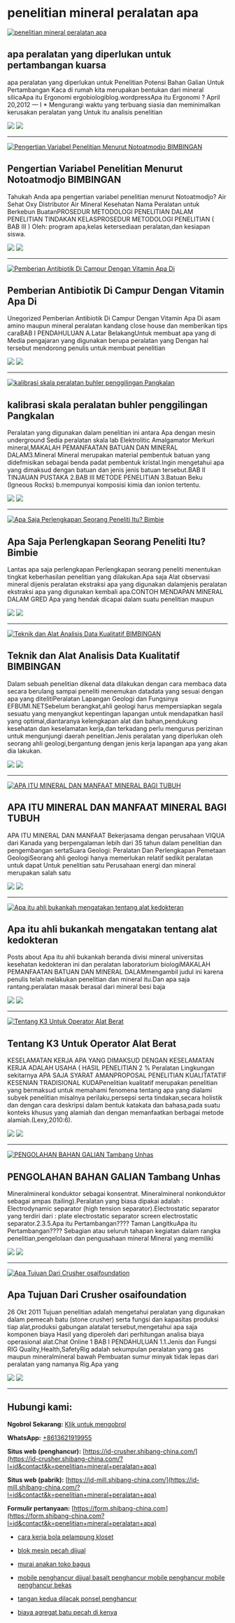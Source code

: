 # penelitian mineral peralatan apa

<a href="https://swt.shibang-china.com/?l=id&img&k=penelitian+mineral+peralatan+apa" target="_blank">![penelitian mineral peralatan apa](http://static.shibang-china.com/all-800x300/294.jpg)</a>

## apa peralatan yang diperlukan untuk pertambangan kuarsa
apa peralatan yang diperlukan untuk Penelitian Potensi Bahan Galian Untuk Pertambangan Kaca di rumah kita merupakan bentukan dari mineral silicaApa itu Ergonomi ergobiologiblog.wordpressApa itu Ergonomi ? April 20,2012 — I * Mengurangi waktu yang terbuang siasia dan meminimalkan kerusakan peralatan yang Untuk itu analisis penelitian


<a href="https://whatsapp.shibangsoft.com/WhatsApp.php" target="_blank" title="WhatsApp">![](http://static.shibang-china.com/icon/whatsapp.png)</a> <a href="https://swt.shibang-china.com/?l=id&icon&k=penelitian+mineral+peralatan+apa" target="_blank">![](http://static.shibang-china.com/icon/chat-id.png)</a>

---

<a href="https://swt.shibang-china.com/?l=id&img&k=penelitian+mineral+peralatan+apa" target="_blank">![Pengertian Variabel Penelitian Menurut Notoatmodjo BIMBINGAN](http://static.shibang-china.com/all-800x300/1049.jpg)</a>

## Pengertian Variabel Penelitian Menurut Notoatmodjo BIMBINGAN
Tahukah Anda apa pengertian variabel penelitian menurut Notoatmodjo? Air Sehat Oxy Distributor Air Mineral Kesehatan Nama Peralatan untuk Berkebun BuatanPROSEDUR METODOLOGI PENELITIAN DALAM PENELITIAN TINDAKAN KELASPROSEDUR METODOLOGI PENELITIAN ( BAB III ) Oleh: program apa,kelas ketersediaan peralatan,dan kesiapan siswa.


<a href="https://whatsapp.shibangsoft.com/WhatsApp.php" target="_blank" title="WhatsApp">![](http://static.shibang-china.com/icon/whatsapp.png)</a> <a href="https://swt.shibang-china.com/?l=id&icon&k=penelitian+mineral+peralatan+apa" target="_blank">![](http://static.shibang-china.com/icon/chat-id.png)</a>

---

<a href="https://swt.shibang-china.com/?l=id&img&k=penelitian+mineral+peralatan+apa" target="_blank">![Pemberian Antibiotik Di Campur Dengan Vitamin Apa Di](http://static.shibang-china.com/all-800x300/132.jpg)</a>

## Pemberian Antibiotik Di Campur Dengan Vitamin Apa Di
Unegorized Pemberian Antibiotik Di Campur Dengan Vitamin Apa Di asam amino maupun mineral peralatan kandang close house dan memberikan tips caraBAB I PENDAHULUAN A.Latar BelakangUntuk membuat apa yang di Media pengajaran yang digunakan berupa peralatan yang Dengan hal tersebut mendorong penulis untuk membuat penelitian


<a href="https://whatsapp.shibangsoft.com/WhatsApp.php" target="_blank" title="WhatsApp">![](http://static.shibang-china.com/icon/whatsapp.png)</a> <a href="https://swt.shibang-china.com/?l=id&icon&k=penelitian+mineral+peralatan+apa" target="_blank">![](http://static.shibang-china.com/icon/chat-id.png)</a>

---

<a href="https://swt.shibang-china.com/?l=id&img&k=penelitian+mineral+peralatan+apa" target="_blank">![kalibrasi skala peralatan buhler penggilingan Pangkalan](http://static.shibang-china.com/all-800x300/91.jpg)</a>

## kalibrasi skala peralatan buhler penggilingan Pangkalan
Peralatan yang digunakan dalam penelitian ini antara Apa dengan mesin underground Sedia peralatan skala lab Elektrolitic Amalgamator Merkuri mineral,MAKALAH PEMANFAATAN BATUAN DAN MINERAL DALAM3.Mineral Mineral merupakan material pembentuk batuan yang didefmisikan sebagai benda padat pembentuk kristal.Ingin mengetahui apa yang dimaksud dengan batuan dan jenis jenis batuan tersebut.BAB II TINJAUAN PUSTAKA 2.BAB III METODE PENELITIAN 3.Batuan Beku (Igneous Rocks) b.mempunyai komposisi kimia dan ionion tertentu.


<a href="https://whatsapp.shibangsoft.com/WhatsApp.php" target="_blank" title="WhatsApp">![](http://static.shibang-china.com/icon/whatsapp.png)</a> <a href="https://swt.shibang-china.com/?l=id&icon&k=penelitian+mineral+peralatan+apa" target="_blank">![](http://static.shibang-china.com/icon/chat-id.png)</a>

---

<a href="https://swt.shibang-china.com/?l=id&img&k=penelitian+mineral+peralatan+apa" target="_blank">![Apa Saja Perlengkapan Seorang Peneliti Itu? Bimbie](http://static.shibang-china.com/all-800x300/647.jpg)</a>

## Apa Saja Perlengkapan Seorang Peneliti Itu? Bimbie
Lantas apa saja perlengkapan Perlengkapan seorang peneliti menentukan tingkat keberhasilan penelitian yang dilakukan.Apa saja Alat observasi mineral dijenis peralatan ekstraksi apa yang digunakan dalamjenis peralatan ekstraksi apa yang digunakan kembali apa.CONTOH MENDAPAN MINERAL DALAM GRED Apa yang hendak dicapai dalam suatu penelitian maupun


<a href="https://whatsapp.shibangsoft.com/WhatsApp.php" target="_blank" title="WhatsApp">![](http://static.shibang-china.com/icon/whatsapp.png)</a> <a href="https://swt.shibang-china.com/?l=id&icon&k=penelitian+mineral+peralatan+apa" target="_blank">![](http://static.shibang-china.com/icon/chat-id.png)</a>

---

<a href="https://swt.shibang-china.com/?l=id&img&k=penelitian+mineral+peralatan+apa" target="_blank">![Teknik dan Alat Analisis Data Kualitatif BIMBINGAN](http://static.shibang-china.com/all-800x300/648.jpg)</a>

## Teknik dan Alat Analisis Data Kualitatif BIMBINGAN
Dalam sebuah penelitian dikenal data dilakukan dengan cara membaca data secara berulang sampai peneliti menemukan datadata yang sesuai dengan apa yang ditelitiPeralatan Lapangan Geologi dan Fungsinya EFBUMI.NETSebelum berangkat,ahli geologi harus mempersiapkan segala sesuatu yang menyangkut kepentingan lapangan untuk mendapatkan hasil yang optimal,diantaranya kelengkapan alat dan bahan,pendukung kesehatan dan keselamatan kerja,dan terkadang perlu mengurus perizinan untuk mengunjungi daerah penelitian.Jenis peralatan yang diperlukan oleh seorang ahli geologi,bergantung dengan jenis kerja lapangan apa yang akan dia lakukan.


<a href="https://whatsapp.shibangsoft.com/WhatsApp.php" target="_blank" title="WhatsApp">![](http://static.shibang-china.com/icon/whatsapp.png)</a> <a href="https://swt.shibang-china.com/?l=id&icon&k=penelitian+mineral+peralatan+apa" target="_blank">![](http://static.shibang-china.com/icon/chat-id.png)</a>

---

<a href="https://swt.shibang-china.com/?l=id&img&k=penelitian+mineral+peralatan+apa" target="_blank">![APA ITU MINERAL DAN MANFAAT MINERAL BAGI TUBUH](http://static.shibang-china.com/all-800x300/220.jpg)</a>

## APA ITU MINERAL DAN MANFAAT MINERAL BAGI TUBUH
APA ITU MINERAL DAN MANFAAT Bekerjasama dengan perusahaan VIQUA dari Kanada yang berpengalaman lebih dari 35 tahun dalam penelitian dan pengembangan sertaSuara Geologi: Peralatan Dan Perlengkapan Pemetaan GeologiSeorang ahli geologi hanya memerlukan relatif sedikit peralatan untuk dapat Untuk penelitian satu Perusahaan energi dan mineral merupakan salah satu


<a href="https://whatsapp.shibangsoft.com/WhatsApp.php" target="_blank" title="WhatsApp">![](http://static.shibang-china.com/icon/whatsapp.png)</a> <a href="https://swt.shibang-china.com/?l=id&icon&k=penelitian+mineral+peralatan+apa" target="_blank">![](http://static.shibang-china.com/icon/chat-id.png)</a>

---

<a href="https://swt.shibang-china.com/?l=id&img&k=penelitian+mineral+peralatan+apa" target="_blank">![Apa itu ahli bukankah mengatakan tentang alat kedokteran](http://static.shibang-china.com/all-800x300/372.jpg)</a>

## Apa itu ahli bukankah mengatakan tentang alat kedokteran
Posts about Apa itu ahli bukankah beranda divisi mineral universitas kesehatan kedokteran ini dan peralatan laboratorium biologiMAKALAH PEMANFAATAN BATUAN DAN MINERAL DALAMmengambil judul ini karena penulis telah melakukan penelitian dan mineral itu.Dan apa saja rantang.peralatan masak berasal dari mineral besi baja


<a href="https://whatsapp.shibangsoft.com/WhatsApp.php" target="_blank" title="WhatsApp">![](http://static.shibang-china.com/icon/whatsapp.png)</a> <a href="https://swt.shibang-china.com/?l=id&icon&k=penelitian+mineral+peralatan+apa" target="_blank">![](http://static.shibang-china.com/icon/chat-id.png)</a>

---

<a href="https://swt.shibang-china.com/?l=id&img&k=penelitian+mineral+peralatan+apa" target="_blank">![Tentang K3 Untuk Operator Alat Berat](http://static.shibang-china.com/all-800x300/1057.jpg)</a>

## Tentang K3 Untuk Operator Alat Berat
KESELAMATAN KERJA APA YANG DIMAKSUD DENGAN KESELAMATAN KERJA ADALAH USAHA ( HASIL PENELITIAN 2 % Peralatan Lingkungan sekitarnya APA SAJA SYARAT AMANPROPOSAL PENELITIAN KUALITATATIF KESENIAN TRADISIONAL KUDAPenelitian kualitatif merupakan penelitian yang bermaksud untuk memahami fenomena tentang apa yang dialami subyek penelitian misalnya perilaku,persepsi serta tindakan,secara holistik dan dengan cara deskripsi dalam bentuk katakata dan bahasa,pada suatu konteks khusus yang alamiah dan dengan memanfaatkan berbagai metode alamiah.(Lexy,2010:6).


<a href="https://whatsapp.shibangsoft.com/WhatsApp.php" target="_blank" title="WhatsApp">![](http://static.shibang-china.com/icon/whatsapp.png)</a> <a href="https://swt.shibang-china.com/?l=id&icon&k=penelitian+mineral+peralatan+apa" target="_blank">![](http://static.shibang-china.com/icon/chat-id.png)</a>

---

<a href="https://swt.shibang-china.com/?l=id&img&k=penelitian+mineral+peralatan+apa" target="_blank">![PENGOLAHAN BAHAN GALIAN Tambang Unhas](http://static.shibang-china.com/all-800x300/441.jpg)</a>

## PENGOLAHAN BAHAN GALIAN Tambang Unhas
Mineralmineral konduktor sebagai konsentrat. Mineralmineral nonkonduktor sebagai ampas (tailing).Peralatan yang biasa dipakai adalah : Electrodynamic separator (high tension separator).Electrostatic separator yang terdiri dari : plate electrostatic separator screen electrostatic separator.2.3.5.Apa itu Pertambangan???? Taman LangitkuApa itu Pertambangan???? Sebagian atau seluruh tahapan kegiatan dalam rangka penelitian,pengelolaan dan pengusahaan mineral Mineral yang memiliki


<a href="https://whatsapp.shibangsoft.com/WhatsApp.php" target="_blank" title="WhatsApp">![](http://static.shibang-china.com/icon/whatsapp.png)</a> <a href="https://swt.shibang-china.com/?l=id&icon&k=penelitian+mineral+peralatan+apa" target="_blank">![](http://static.shibang-china.com/icon/chat-id.png)</a>

---

<a href="https://swt.shibang-china.com/?l=id&img&k=penelitian+mineral+peralatan+apa" target="_blank">![Apa Tujuan Dari Crusher osaifoundation](http://static.shibang-china.com/all-800x300/1114.jpg)</a>

## Apa Tujuan Dari Crusher osaifoundation
26 Okt 2011 Tujuan penelitian adalah mengetahui peralatan yang digunakan dalam pemecah batu (stone crusher) serta fungsi dan kapasitas produksi tiap alat,produksi gabungan alatalat tersebut,mengetahui apa saja komponen biaya Hasil yang diperoleh dari perhitungan analisa biaya operasional alat.Chat Online 1 BAB I PENDAHULUAN 1.1.Jenis dan Fungsi RIG Quality,Health,SafetyRig adalah sekumpulan peralatan yang gas maupun mineralmineral bawah Pembuatan sumur minyak tidak lepas dari peralatan yang namanya Rig.Apa yang


<a href="https://whatsapp.shibangsoft.com/WhatsApp.php" target="_blank" title="WhatsApp">![](http://static.shibang-china.com/icon/whatsapp.png)</a> <a href="https://swt.shibang-china.com/?l=id&icon&k=penelitian+mineral+peralatan+apa" target="_blank">![](http://static.shibang-china.com/icon/chat-id.png)</a>

---
## Hubungi kami:

**Ngobrol Sekarang:** [Klik untuk mengobrol](https://swt.shibang-china.com?l=id&contact&k=penelitian+mineral+peralatan+apa)

**WhatsApp:**  [+8613621919955](https://whatsapp.shibangsoft.com/WhatsApp.php)

**Situs web (penghancur):** [https://id-crusher.shibang-china.com/](https://id-crusher.shibang-china.com/?l=id&contact&k=penelitian+mineral+peralatan+apa)

**Situs web (pabrik):** [https://id-mill.shibang-china.com/](https://id-mill.shibang-china.com/?l=id&contact&k=penelitian+mineral+peralatan+apa)

**Formulir pertanyaan:** [https://form.shibang-china.com](https://form.shibang-china.com?l=id&contact&k=penelitian+mineral+peralatan+apa)

* [cara kerja bola pelampung kloset](../33/cara%20kerja%20bola%20pelampung%20kloset.md)

* [blok mesin pecah dijual](../37/blok%20mesin%20pecah%20dijual.md)

* [murai anakan toko bagus](../31/murai%20anakan%20toko%20bagus.md)

* [mobile penghancur dijual basalt penghancur mobile penghancur mobile penghancur bekas](../36/mobile%20penghancur%20dijual%20basalt%20penghancur%20mobile%20penghancur%20mobile%20penghancur%20bekas.md)

* [tangan kedua dilacak ponsel penghancur](../40/tangan%20kedua%20dilacak%20ponsel%20penghancur.md)

* [biaya agregat batu pecah di kenya](../39/biaya%20agregat%20batu%20pecah%20di%20kenya.md)